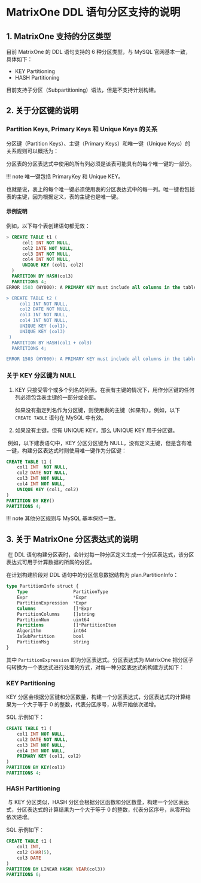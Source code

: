 # MatrixOne DDL 语句分区支持的说明

## 1. MatrixOne 支持的分区类型

目前 MatrixOne 的 DDL 语句支持的 6 种分区类型，与 MySQL 官网基本一致，具体如下：

- KEY Partitioning
- HASH Partitioning

目前支持子分区（Subpartitioning）语法，但是不支持计划构建。

## 2. 关于分区键的说明

### Partition Keys, Primary Keys 和 Unique Keys 的关系

分区键（Partition Keys）、主键（Primary Keys）和唯一键（Unique Keys）的关系规则可以概括为：

分区表的分区表达式中使用的所有列必须是该表可能具有的每个唯一键的一部分。

!!! note
    唯一键包括 PrimaryKey 和 Unique KEY。

​ 也就是说，表上的每个唯一键必须使用表的分区表达式中的每一列。唯一键也包括表的主键，因为根据定义，表的主键也是唯一键。

#### 示例说明

例如，以下每个表创建语句都无效：

```sql
> CREATE TABLE t1 (
      col1 INT NOT NULL,
      col2 DATE NOT NULL,
      col3 INT NOT NULL,
      col4 INT NOT NULL,
      UNIQUE KEY (col1, col2)
  )
  PARTITION BY HASH(col3)
  PARTITIONS 4;
ERROR 1503 (HY000): A PRIMARY KEY must include all columns in the table's partitioning function

> CREATE TABLE t2 (
     col1 INT NOT NULL,
     col2 DATE NOT NULL,
     col3 INT NOT NULL,
     col4 INT NOT NULL,
     UNIQUE KEY (col1),
     UNIQUE KEY (col3)
 )
  PARTITION BY HASH(col1 + col3)
  PARTITIONS 4;

ERROR 1503 (HY000): A PRIMARY KEY must include all columns in the table's partitioning function
```

### 关于 KEY 分区键为 NULL

1. KEY 只接受零个或多个列名的列表。在表有主键的情况下，用作分区键的任何列必须包含表主键的一部分或全部。

    如果没有指定列名作为分区键，则使用表的主键（如果有）。例如，以下 `CREATE TABLE` 语句在 MySQL 中有效。

2. 如果没有主键，但有 UNIQUE KEY，那么 UNIQUE KEY 用于分区键。

​ 例如，以下建表语句中，KEY 分区分区键为 NULL，没有定义主键，但是含有唯一键，构建分区表达式时则使用唯一键作为分区键：

```sql
CREATE TABLE t1 (
	col1 INT  NOT NULL,
	col2 DATE NOT NULL,
	col3 INT NOT NULL,
	col4 INT NOT NULL,
	UNIQUE KEY (col1, col2)
)
PARTITION BY KEY()
PARTITIONS 4;
```

!!! note
    其他分区规则与 MySQL 基本保持一致。

## 3. 关于 MatrixOne 分区表达式的说明

​ 在 DDL 语句构建分区表时，会针对每一种分区定义生成一个分区表达式，该分区表达式可用于计算数据的所属的分区。

在计划构建阶段对 DDL 语句中的分区信息数据结构为 plan.PartitionInfo：

```sql
type PartitionInfo struct {
	Type                 PartitionType
	Expr                 *Expr
	PartitionExpression  *Expr
	Columns              []*Expr
	PartitionColumns     []string
	PartitionNum         uint64
	Partitions           []*PartitionItem
	Algorithm            int64
	IsSubPartition       bool
	PartitionMsg         string
}
```

其中 `PartitionExpression` 即为分区表达式。分区表达式为 MatrixOne 把分区子句转换为一个表达式进行处理的方式，对每一种分区表达式的构建方式如下：

### KEY Partitioning

KEY 分区会根据分区键和分区数量，构建一个分区表达式，分区表达式的计算结果为一个大于等于 0 的整数，代表分区序号，从零开始依次递增。

SQL 示例如下：

```sql
CREATE TABLE t1 (
    col1 INT NOT NULL,
    col2 DATE NOT NULL,
    col3 INT NOT NULL,
    col4 INT NOT NULL,
    PRIMARY KEY (col1, col2)
)
PARTITION BY KEY(col1)
PARTITIONS 4;
```

### HASH Partitioning

​ 与 KEY 分区类似，HASH 分区会根据分区函数和分区数量，构建一个分区表达式，分区表达式的计算结果为一个大于等于 0 的整数，代表分区序号，从零开始依次递增。

SQL 示例如下：

```sql
CREATE TABLE t1 (
    col1 INT,
    col2 CHAR(5),
    col3 DATE
)
PARTITION BY LINEAR HASH( YEAR(col3))
PARTITIONS 6;
```
